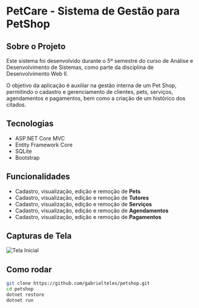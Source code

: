 #  PetCare - Sistema de Gestão para PetShop

## Sobre o Projeto

Este sistema foi desenvolvido durante o 5º semestre do curso de Análise e Desenvolvimento de Sistemas, como parte da disciplina de Desenvolvimento Web II.

O objetivo da aplicação é auxiliar na gestão interna de um Pet Shop, permitindo o cadastro e gerenciamento de clientes, pets, serviços, agendamentos e pagamentos, bem como a criação de um histórico dos citados. 

## Tecnologias

- ASP.NET Core MVC
- Entity Framework Core
- SQLite
- Bootstrap

## Funcionalidades

- Cadastro, visualização, edição e remoção de **Pets**
- Cadastro, visualização, edição e remoção de **Tutores**
- Cadastro, visualização, edição e remoção de **Serviços**
- Cadastro, visualização, edição e remoção de **Agendamentos** 
- Cadastro, visualização, edição e remoção de **Pagamentos**

## Capturas de Tela

![Tela Inicial]()

## Como rodar

```bash
git clone https://github.com/gabrielteles/petshop.git
cd petshop
dotnet restore
dotnet run
```
